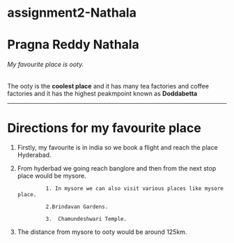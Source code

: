 # assignment2-Nathala
# Pragna Reddy Nathala
###### My favourite place is ooty.
The ooty is the **coolest place** and it has many tea factories and coffee factories and it has the highest peakmpoint known as **Doddabetta**

***

# Directions for my favourite place
1. Firstly, my favourite is in india so we book a flight and reach the place Hyderabad.
2. From hyderbad we going reach banglore and then from the next stop place would be mysore.

                1. In mysore we can also visit various places like mysore place.

                2.Brindavan Gardens.

                3.  Chamundeshwari Temple.
3. The distance from mysore to ooty would be around 125km.

